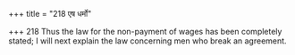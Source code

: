 +++
title = "218 एष धर्मो"

+++
218	Thus the law for the non-payment of wages has been completely stated; I will next explain the law concerning men who break an agreement.
